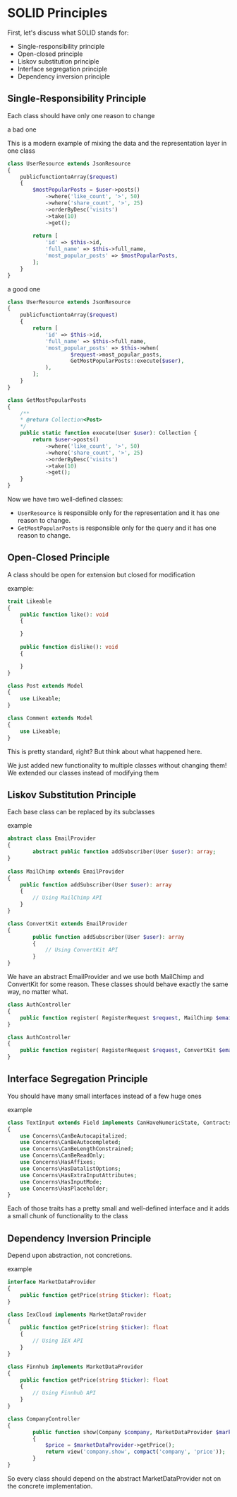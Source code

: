 # SOLID Principles

First, let's discuss what SOLID stands for:

- Single-responsibility principle
- Open-closed principle
- Liskov substitution principle
- Interface segregation principle
- Dependency inversion principle

## Single-Responsibility Principle

Each class should have only one reason to change

a bad one

This is a modern example of mixing the data and the representation layer in one
class

```php
class UserResource extends JsonResource
{
	publicfunctiontoArray($request)
	{
		$mostPopularPosts = $user->posts()
			->where('like_count', '>', 50)
			->where('share_count', '>', 25)
			->orderByDesc('visits')
			->take(10)
			->get();
		
		return [
			'id' => $this->id,
			'full_name' => $this->full_name, 
			'most_popular_posts' => $mostPopularPosts,
		];
	}
}
```

a good one

```php
class UserResource extends JsonResource
{
	publicfunctiontoArray($request)
	{
		return [
			'id' => $this->id,
			'full_name' => $this->full_name, 
			'most_popular_posts' => $this->when(
					$request->most_popular_posts,
					GetMostPopularPosts::execute($user), 
			),
		];
	}
}

class GetMostPopularPosts 
{
	/**
	* @return Collection<Post> 
	*/
	public static function execute(User $user): Collection {
		return $user->posts()
			->where('like_count', '>', 50)
			->where('share_count', '>', 25)
			->orderByDesc('visits')
			->take(10)
			->get();
	} 
}
```

Now we have two well-defined classes:

- `UserResource` is responsible only for the representation and it has one
  reason to change.
- `GetMostPopularPosts` is responsible only for the query and it has one reason
  to change.

## Open-Closed Principle

A class should be open for extension but closed for modification

example:

```php
trait Likeable 
{
	public function like(): void 
	{

	}
	
	public function dislike(): void 
	{

	}
}

class Post extends Model 
{
	use Likeable; 
}

class Comment extends Model 
{
	use Likeable; 
}
```

This is pretty standard, right? But think about what happened here.

We just added new functionality to multiple classes without changing them! We
extended our classes instead of modifying them

## Liskov Substitution Principle

Each base class can be replaced by its subclasses

example

```php
abstract class EmailProvider 
{
		abstract public function addSubscriber(User $user): array;
}
	
class MailChimp extends EmailProvider 
{
	public function addSubscriber(User $user): array 
	{ 
		// Using MailChimp API
	}
}

class ConvertKit extends EmailProvider 
{
		public function addSubscriber(User $user): array 
		{
			// Using ConvertKit API
		}
}
```

We have an abstract EmailProvider and we use both MailChimp and ConvertKit for
some reason. These classes should behave exactly the same way, no matter what.

```php
class AuthController 
{
	public function register( RegisterRequest $request, MailChimp $emailProvider){}
}

class AuthController 
{
	public function register( RegisterRequest $request, ConvertKit $emailProvider){}
}
```

## Interface Segregation Principle

You should have many small interfaces instead of a few huge ones

example

```php
class TextInput extends Field implements CanHaveNumericState, Contracts\CanBeLengthConstrained, Contracts\HasAffixActions
{
    use Concerns\CanBeAutocapitalized;
    use Concerns\CanBeAutocompleted;
    use Concerns\CanBeLengthConstrained;
    use Concerns\CanBeReadOnly;
    use Concerns\HasAffixes;
    use Concerns\HasDatalistOptions;
    use Concerns\HasExtraInputAttributes;
    use Concerns\HasInputMode;
    use Concerns\HasPlaceholder;	
}
```

Each of those traits has a pretty small and well-defined interface and it adds a
small chunk of functionality to the class

## Dependency Inversion Principle

Depend upon abstraction, not concretions.

example

```php
interface MarketDataProvider 
{
	public function getPrice(string $ticker): float; 
}

class IexCloud implements MarketDataProvider 
{
	public function getPrice(string $ticker): float 
	{
		// Using IEX API
	} 
}

class Finnhub implements MarketDataProvider 
{
	public function getPrice(string $ticker): float 
	{
		// Using Finnhub API
	} 
}

class CompanyController 
{
		public function show(Company $company, MarketDataProvider $marketDataProvider)
		{
			$price = $marketDataProvider->getPrice();
			return view('company.show', compact('company', 'price')); 
		}
}
```

So every class should depend on the abstract MarketDataProvider not on the
concrete implementation.
